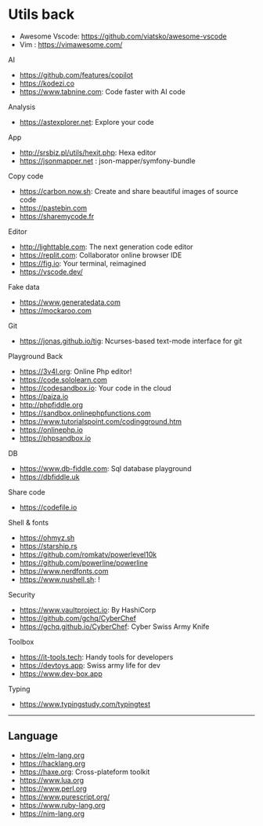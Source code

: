 # Utils back

* Awesome Vscode: https://github.com/viatsko/awesome-vscode
* Vim : https://vimawesome.com/

AI
* https://github.com/features/copilot
* https://kodezi.co
* https://www.tabnine.com: Code faster with AI code

Analysis
* https://astexplorer.net: Explore your code

App
* http://srsbiz.pl/utils/hexit.php: Hexa editor
* https://jsonmapper.net : json-mapper/symfony-bundle

Copy code
* https://carbon.now.sh: Create and share beautiful images of source code
* https://pastebin.com
* https://sharemycode.fr

Editor
* http://lighttable.com: The next generation code editor
* https://replit.com: Collaborator online browser IDE
* https://fig.io: Your terminal, reimagined
* https://vscode.dev/

Fake data
* https://www.generatedata.com
* https://mockaroo.com

Git
* https://jonas.github.io/tig: Ncurses-based text-mode interface for git

Playground Back
* https://3v4l.org: Online Php editor!
* https://code.sololearn.com
* https://codesandbox.io: Your code in the cloud
* https://paiza.io
* http://phpfiddle.org
* https://sandbox.onlinephpfunctions.com
* https://www.tutorialspoint.com/codingground.htm
* https://onlinephp.io
* https://phpsandbox.io

DB
- https://www.db-fiddle.com: Sql database playground
- https://dbfiddle.uk

Share code
- https://codefile.io

Shell & fonts
- https://ohmyz.sh
- https://starship.rs
- https://github.com/romkatv/powerlevel10k
- https://github.com/powerline/powerline
- https://www.nerdfonts.com
- https://www.nushell.sh: !

Security
* https://www.vaultproject.io: By HashiCorp
* https://github.com/gchq/CyberChef
* https://gchq.github.io/CyberChef: Cyber Swiss Army Knife

Toolbox
* https://it-tools.tech: Handy tools for developers
* https://devtoys.app: Swiss army life for dev
* https://www.dev-box.app

Typing
* https://www.typingstudy.com/typingtest

---
## Language
+ https://elm-lang.org
+ https://hacklang.org
+ https://haxe.org: Cross-plateform toolkit
+ https://www.lua.org
+ https://www.perl.org
+ https://www.purescript.org/
+ https://www.ruby-lang.org
+ https://nim-lang.org
